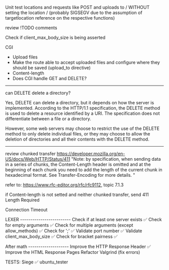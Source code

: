 Unit test locations
and requests like POST and uploads to / WITHOUT setting the location /
(probably SIGSEGV due to the assumption of targetlocation reference
on the respective functions)

review !TODO comments

Check if client_max_body_size is being asserted

CGI
- Upload files
- Make the route able to accept uploaded files and configure where they should be saved
  (upload_to directive)
- Content-length
- Does CGI handle GET and DELETE?

----------------------------------------------------
can DELETE delete a directory?

Yes, DELETE can delete a directory, but it depends on how the server is implemented. According to the HTTP/1.1 specification, the DELETE method is used to delete a resource identified by a URI. The specification does not differentiate between a file or a directory.

However, some web servers may choose to restrict the use of the DELETE method to only delete individual files, or they may choose to allow the deletion of directories and all their contents with the DELETE method.

----------------------------------------------------

review chunked transfer
https://developer.mozilla.org/en-US/docs/Web/HTTP/Status/411
"Note: by specification, when sending data in a series of chunks, the Content-Length header is omitted and at the beginning of each chunk you need to add the length of the current chunk in hexadecimal format. See Transfer-Encoding for more details. "

refer to: https://www.rfc-editor.org/rfc/rfc9112, topic 7.1.3

if Content-length is not setted and neither chunked transfer, send 411 Length Required

Connection Timeout

LEXER -------------------------
Check if at least one server exists ✅
Check for empty arguments ✅
Check for multiple arguments (except allow_methods) ✅
Check for ';' ✅
Validate port number ✅
Validate client_max_body_size ✅
Check for bracket pairness ✅

After math --------------------
Improve the HTTP Response Header ✅
Improve the HTML Response Pages
Refactor
Valgrind (fix errors)

TESTS:
Siege ✅
ubuntu_tester
